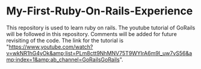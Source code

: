 # My-First-Ruby-On-Rails-Experience
This repository is used to learn ruby on rails. The youtube tutorial of GoRails will be followed in this repository. Comments will be added for future revisiting of the code. The link for the tutorial is "https://www.youtube.com/watch?v=wkNR1hG4yOk&amp;list=PLm8ctt9NhMNV75T9WYIrA6m9I_uw7vS56&amp;index=1&amp;ab_channel=GoRailsGoRails".
